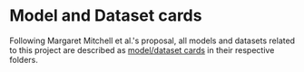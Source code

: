# Model and Dataset cards

Following Margaret Mitchell et al.'s proposal, all models and datasets related to this project are described as [model/dataset cards](https://arxiv.org/abs/1810.03993) in their respective folders.

